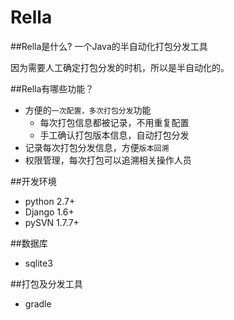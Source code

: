 Rella
=====

##Rella是什么?
一个Java的半自动化打包分发工具

因为需要人工确定打包分发的时机，所以是半自动化的。

##Rella有哪些功能？

* 方便的`一次配置，多次打包分发`功能
    *  每次打包信息都被记录，不用重复配置
    *  手工确认打包版本信息，自动打包分发
* 记录每次打包分发信息，方便`版本回溯`
* 权限管理，每次打包可以追溯相关操作人员

##开发环境

* python 2.7+
* Django 1.6+
* pySVN 1.7.7+

##数据库

* sqlite3

##打包及分发工具

* gradle
